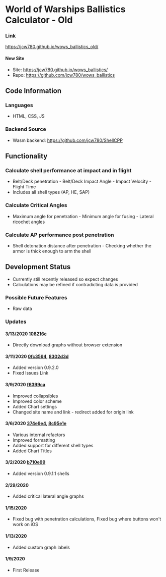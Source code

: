 # World of Warships Ballistics Calculator - Old
### Link
https://jcw780.github.io/wows_ballistics_old/
#### New Site
- Site: https://jcw780.github.io/wows_ballistics/
- Repo: https://github.com/jcw780/wows_ballistics
## Code Information
### Languages
- HTML, CSS, JS
### Backend Source
- Wasm backend: https://github.com/jcw780/ShellCPP
## Functionality
### Calculate shell performance at impact and in flight
- Belt/Deck penetration - Belt/Deck Impact Angle - Impact Velocity - Flight Time
- Includes all shell types (AP, HE, SAP)
### Calculate Critical Angles
- Maximum angle for penetration - Minimum angle for fusing - Lateral ricochet angles
### Calculate AP performance post penetration
- Shell detonation distance after penetration - Checking whether the armor is thick enough to arm the shell
## Development Status
- Currently still recently released so expect changes 
- Calculations may be refined if contradicting data is provided
### Possible Future Features
- Raw data
### Updates
#### 3/13/2020 [108216c](https://github.com/jcw780/wows_ballistics/commit/108216c78bc83239472077c694c723992b046579)
- Directly download graphs without browser extension
#### 3/11/2020 [0fc3594](https://github.com/jcw780/wows_ballistics/commit/0fc35949232badc70527ce7f496adc35dd5e8328), [8302d3d](https://github.com/jcw780/wows_ballistics/commit/8302d3da49f037ce18428c6d616a6a575bb18ac4)
- Added version 0.9.2.0
- Fixed Issues Link
#### 3/9/2020 [f6399ca](https://github.com/jcw780/wows_ballistics/commit/f6399ca4cf2d605ad5e167da2cae0f6d6a1003f9)
- Improved collapsibles 
- Improved color scheme
- Added Chart settings
- Changed site name and link - redirect added for origin link
#### 3/6/2020 [374e9e4](https://github.com/jcw780/wows_ballistics/commit/f3b819676b6698b9bd6ca26e0ecfb33a83a8653d), [8c95e1e](https://github.com/jcw780/wows_ballistics/commit/63d331c73d632a57886f0d828cc022f8002bc93e)
- Various internal refactors
- Improved formatting
- Added support for different shell types
- Added Chart Titles 
#### 3/2/2020 [b710e99](https://github.com/jcw780/wows_ballistics/commit/4becb9de0ebf969d60625ef05ffff83192d1ae82)
- Added version 0.9.1.1 shells
#### 2/29/2020
- Added critical lateral angle graphs
#### 1/15/2020 
- Fixed bug with penetration calculations, Fixed bug where buttons won't work on iOS
#### 1/13/2020 
- Added custom graph labels
#### 1/9/2020 
- First Release 

